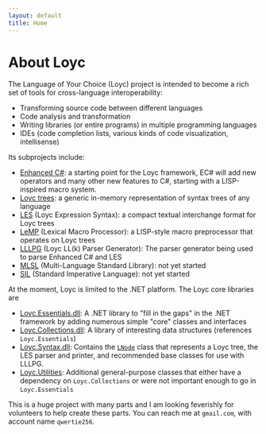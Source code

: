 ```yaml
---
layout: default
title: Home
---
```

# About Loyc

The Language of Your Choice (Loyc) project is intended to become a rich set of tools for cross-language interoperability:

- Transforming source code between different languages
- Code analysis and transformation
- Writing libraries (or entire programs) in multiple programming languages
- IDEs (code completion lists, various kinds of code visualization, intellisense)

Its subprojects include:

- [Enhanced C#](https://sourceforge.net/p/loyc/wiki/Ecs/): a starting point for the Loyc framework, EC# will add new operators and many other new features to C#, starting with a LISP-inspired macro system.
- [Loyc trees](https://github.com/qwertie/LoycCore/wiki/Loyc-trees): a generic in-memory representation of syntax trees of any language
- [LES](https://github.com/qwertie/LoycCore/wiki/Loyc-Expression-Syntax) (Loyc Expression Syntax): a compact textual interchange format for Loyc trees
- [LeMP](https://github.com/qwertie/Loyc/wiki/Loyc-Expression-Language/#lemp) (Lexical Macro Processor): a LISP-style macro preprocessor that operates on Loyc trees
- [LLLPG](http://www.codeproject.com/Articles/664785/A-New-Parser-Generator-for-Csharp) (Loyc LL(k) Parser Generator): The parser generator being used to parse Enhanced C# and LES
- [MLSL](http://loyc.net/2014/design-elements-of-mlsl.html) (Multi-Language Standard Library): not yet started
- [SIL](https://github.com/qwertie/Loyc/wiki/Standard-Imperative-Language) (Standard Imperative Language): not yet started

At the moment, Loyc is limited to the .NET platform. The Loyc core libraries are

- [Loyc.Essentials.dll](https://github.com/qwertie/LoycCore/wiki/Loyc.Essentials): A .NET library to "fill in the gaps" in the .NET framework by adding numerous simple "core" classes and interfaces
- [Loyc.Collections.dll](https://github.com/qwertie/LoycCore/wiki/Loyc.Collections): A library of interesting data structures (references `Loyc.Essentials`)
- [Loyc.Syntax.dll](https://github.com/qwertie/LoycCore/wiki/Loyc.Syntax): Contains the [`LNode`](https://github.com/qwertie/Loyc/blob/master/Src/Loyc.Syntax/Nodes/LNode.cs) class that represents a Loyc tree, the LES parser and printer, and recommended base classes for use with LLLPG.
- [Loyc.Utilities](https://github.com/qwertie/LoycCore/wiki/Loyc.Utilities): Additional general-purpose classes that either have a dependency on `Loyc.Collections` or were not important enough to go in `Loyc.Essentials`

This is a huge project with many parts and I am looking feverishly for volunteers to help create these parts. You can reach me at `gmail.com`, with account name `qwertie256`.
